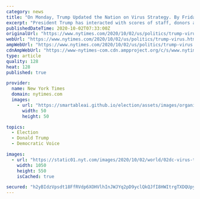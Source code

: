 ```yaml
---
category: news
title: "On Monday, Trump Updated the Nation on Virus Strategy. By Friday, He Tested Positive"
excerpt: "President Trump has interacted with scores of staff, donors and supporters this week. Early Friday morning, it was still unclear how many other aides who had come into close contact with him had tested positive."
publishedDateTime: 2020-10-02T07:33:00Z
originalUrl: "https://www.nytimes.com/2020/10/02/us/politics/trump-virus.html"
webUrl: "https://www.nytimes.com/2020/10/02/us/politics/trump-virus.html"
ampWebUrl: "https://www.nytimes.com/2020/10/02/us/politics/trump-virus.amp.html"
cdnAmpWebUrl: "https://www-nytimes-com.cdn.ampproject.org/c/s/www.nytimes.com/2020/10/02/us/politics/trump-virus.amp.html"
type: article
quality: 128
heat: 128
published: true

provider:
  name: New York Times
  domain: nytimes.com
  images:
    - url: "https://smartableai.github.io/election/assets/images/organizations/nytimes.com-50x50.jpg"
      width: 50
      height: 50

topics:
  - Election
  - Donald Trump
  - Democratic Voice

images:
  - url: "https://static01.nyt.com/images/2020/10/02/world/02dc-virus-trump-ticktock-1/02dc-virus-trump-ticktock-1-facebookJumbo.jpg"
    width: 1050
    height: 550
    isCached: true

secured: "h2yBIdzVpsdt18FfRVdp6XOHVlhInJWJYq2pD9yclQkQJfI8HWItrgTXDQUpy6WWflpYt/5qtqOf99dTHvymT3XCOOTQxuFGKOQXhj+50KKZglAs7EjrRR5/ab5RToHbEWZ9L1/O3EGg1eR5kWejX16YbZCPcuDgs3X2KxJmYWopLhs9S9oCxiT/WjJ4hgnqcqcnHHtVH3S9gB5TzndT6gzGAt/xrtpvt+MQA6NdrK+v/6UdPJKL7tLySLjz6mTwkpn4/VHKBoiCk+wVEyI1UBwZ6Nj5jJj6d5nGf9r3XvttHohfCrphm7BHW45D8kLwA1hdmWqCdry2qs68TzYUIvr0SI8OT0vdfMeP0csl8bU=;XIukQ/DO+XhrM3iNWxZITg=="
---
```


